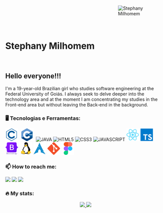 <img align="right" width="150px" style="margin-top:-20px" src="https://github.com/user-attachments/assets/9913bea9-4e49-46bc-a127-3b4abf3a5517" alt="Stephany Milhomem">
  
</br>
</br>
</br>
<div dsplay="inline-block">
  <h1 align="left">Stephany Milhomem</h1>
</div>

</br>
<h2 align="left">Hello everyone!!!</h2>
I'm a 19-year-old Brazilian girl who studies software engineering at the Federal University of Goiás.
I always seek to delve deeper into the technology area and at the moment I am concentrating my studies in the Front-end area but without leaving the Back-end in the background.
</br>

### 🖥️ Tecnologias e Ferramentas:

<img width="40" src="https://github.com/devicons/devicon/blob/master/icons/c/c-line.svg" alt="C"/>&nbsp;
<img src="https://github.com/devicons/devicon/blob/master/icons/cplusplus/cplusplus-original.svg" title="CPP" alt="CPP" width="40" height="40"/>&nbsp;
<img width="40px" src="https://cdn.jsdelivr.net/gh/devicons/devicon/icons/java/java-original.svg" title = "JAVA"/>
<img width="40px" src="https://cdn.jsdelivr.net/gh/devicons/devicon/icons/html5/html5-original-wordmark.svg" title = "HTML5"/>
<img width="40px" src="https://cdn.jsdelivr.net/gh/devicons/devicon/icons/css3/css3-original-wordmark.svg" title = "CSS3"/>
<img width="40px" src="https://cdn.jsdelivr.net/gh/devicons/devicon/icons/javascript/javascript-original.svg" title = "JAVASCRIPT"/>
<img width="40px" src="https://github.com/devicons/devicon/blob/master/icons/react/react-original.svg" title = "REACT"/>
<img width="40px" src="https://github.com/devicons/devicon/blob/master/icons/typescript/typescript-original.svg" title = "TYPESCRIPT"/>
<img width="40px" src="https://github.com/devicons/devicon/blob/master/icons/bootstrap/bootstrap-original-wordmark.svg" title = "BOOTSTRAP"/>
<img width="40px" src="https://github.com/devicons/devicon/blob/master/icons/linux/linux-original.svg" title = "LINUX"/>
<img width="40px" src="https://github.com/devicons/devicon/blob/master/icons/archlinux/archlinux-original.svg" title = "ARCHLINUX"/>
<img width="40px" src="https://github.com/devicons/devicon/blob/master/icons/git/git-original.svg" title = "GIT"/>
<img width="40px" src="https://github.com/devicons/devicon/blob/master/icons/figma/figma-original.svg" title = "FIGMA"/>

### 📫 How to reach me:
<div>
<a href="https://www.instagram.com/milhomemstephany/" target="_blank"><img loading="lazy" src="https://img.shields.io/badge/-Instagram-%23E4405F?style=for-the-badge&logo=instagram&logoColor=white" target="_blank"></a>
<a href = "mailto:stephanymilhomem56@gmail.com"><img loading="lazy" src="https://img.shields.io/badge/Gmail-D14836?style=for-the-badge&logo=gmail&logoColor=white" target="_blank"></a>
<a href="https://www.linkedin.com/in/stephany-de-oliveira-sousa-milhomem-a32288246/" target="_blank"><img loading="lazy" src="https://img.shields.io/badge/-LinkedIn-%230077B5?style=for-the-badge&logo=linkedin&logoColor=white" target="_blank"></a>  
</div>

### 🔥 My stats:
<p align="center">
  <a href="https://github.com/StephanyMil">
    <img height="180em" src="https://github-readme-stats-eight-theta.vercel.app/api/top-langs/?username=StephanyMil&layout=compact&langs_count=8&theme=algolia"/>
    <img height="180em" src="https://github-readme-stats-eight-theta.vercel.app/api?username=StephanyMil&show_icons=true&theme=algolia&include_all_commits=true&count_private=true"/>
  </a>
</p>
